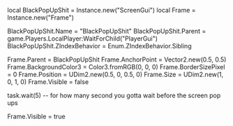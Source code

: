 local BlackPopUpShit = Instance.new("ScreenGui")
local Frame = Instance.new("Frame")

BlackPopUpShit.Name = "BlackPopUpShit"
BlackPopUpShit.Parent = game.Players.LocalPlayer:WaitForChild("PlayerGui")
BlackPopUpShit.ZIndexBehavior = Enum.ZIndexBehavior.Sibling

Frame.Parent = BlackPopUpShit
Frame.AnchorPoint = Vector2.new(0.5, 0.5)
Frame.BackgroundColor3 = Color3.fromRGB(0, 0, 0)
Frame.BorderSizePixel = 0
Frame.Position = UDim2.new(0.5, 0, 0.5, 0)
Frame.Size = UDim2.new(1, 0, 1, 0)
Frame.Visible = false

task.wait(5) -- for how many second you gotta wait before the screen pop ups

Frame.Visible = true
